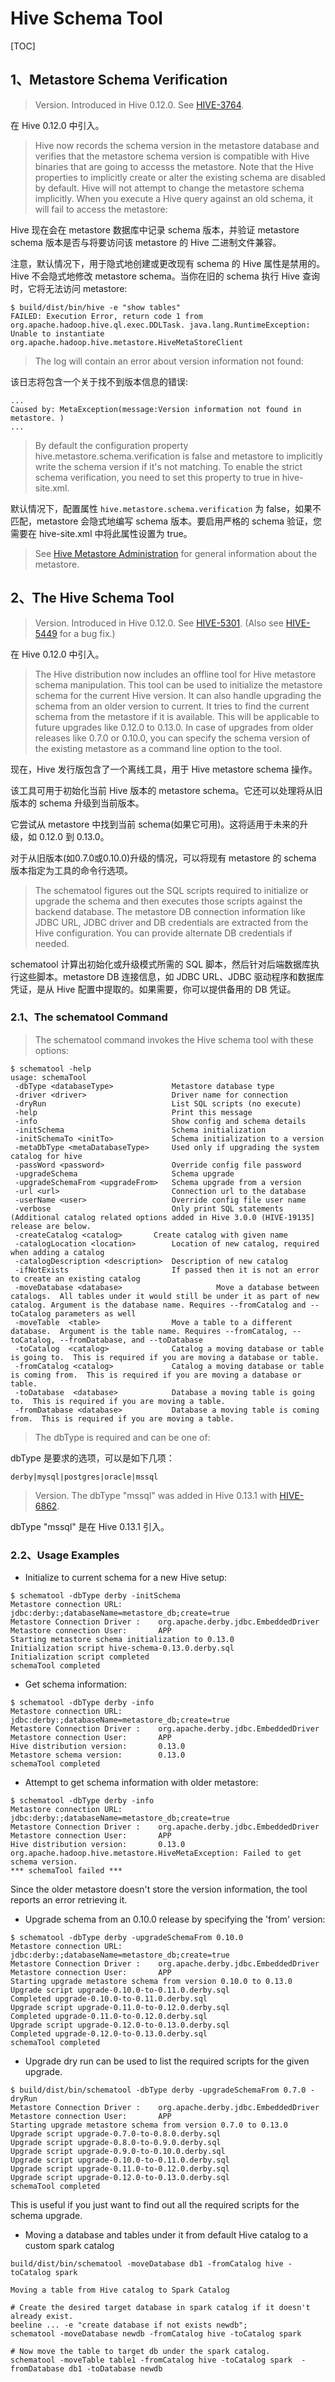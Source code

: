 # Hive Schema Tool

[TOC]

## 1、Metastore Schema Verification

> Version. Introduced in Hive 0.12.0. See [HIVE-3764](https://issues.apache.org/jira/browse/HIVE-3764).

在 Hive 0.12.0 中引入。

> Hive now records the schema version in the metastore database and verifies that the metastore schema version is compatible with Hive binaries that are going to accesss the metastore. Note that the Hive properties to implicitly create or alter the existing schema are disabled by default. Hive will not attempt to change the metastore schema implicitly. When you execute a Hive query against an old schema, it will fail to access the metastore:

Hive 现在会在 metastore 数据库中记录 schema 版本，并验证 metastore schema 版本是否与将要访问该 metastore 的 Hive 二进制文件兼容。

注意，默认情况下，用于隐式地创建或更改现有 schema 的 Hive 属性是禁用的。Hive 不会隐式地修改 metastore schema。当你在旧的 schema 执行 Hive 查询时，它将无法访问 metastore:

	$ build/dist/bin/hive -e "show tables"
	FAILED: Execution Error, return code 1 from org.apache.hadoop.hive.ql.exec.DDLTask. java.lang.RuntimeException: Unable to instantiate org.apache.hadoop.hive.metastore.HiveMetaStoreClient

> The log will contain an error about version information not found:

该日志将包含一个关于找不到版本信息的错误:

	...
	Caused by: MetaException(message:Version information not found in metastore. )
	...

> By default the configuration property hive.metastore.schema.verification is false and metastore to implicitly write the schema version if it's not matching. To enable the strict schema verification, you need to set this property to true in hive-site.xml.

默认情况下，配置属性 `hive.metastore.schema.verification` 为 false，如果不匹配，metastore 会隐式地编写 schema 版本。要启用严格的 schema 验证，您需要在 hive-site.xml 中将此属性设置为 true。

> See [Hive Metastore Administration](https://cwiki.apache.org/confluence/display/Hive/AdminManual+Metastore+Administration) for general information about the metastore.

## 2、The Hive Schema Tool

> Version. Introduced in Hive 0.12.0. See [HIVE-5301](https://issues.apache.org/jira/browse/HIVE-5301). (Also see [HIVE-5449](https://issues.apache.org/jira/browse/HIVE-5449) for a bug fix.)

在 Hive 0.12.0 中引入。

> The Hive distribution now includes an offline tool for Hive metastore schema manipulation. This tool can be used to initialize the metastore schema for the current Hive version. It can also handle upgrading the schema from an older version to current. It tries to find the current schema from the metastore if it is available. This will be applicable to future upgrades like 0.12.0 to 0.13.0. In case of upgrades from older releases like 0.7.0 or 0.10.0, you can specify the schema version of the existing metastore as a command line option to the tool.

现在，Hive 发行版包含了一个离线工具，用于 Hive metastore schema 操作。

该工具可用于初始化当前 Hive 版本的 metastore schema。它还可以处理将从旧版本的 schema 升级到当前版本。

它尝试从 metastore 中找到当前 schema(如果它可用)。这将适用于未来的升级，如 0.12.0 到 0.13.0。

对于从旧版本(如0.7.0或0.10.0)升级的情况，可以将现有 metastore 的 schema 版本指定为工具的命令行选项。

> The schematool figures out the SQL scripts required to initialize or upgrade the schema and then executes those scripts against the backend database. The metastore DB connection information like JDBC URL, JDBC driver and DB credentials are extracted from the Hive configuration. You can provide alternate DB credentials if needed.

schematool 计算出初始化或升级模式所需的 SQL 脚本，然后针对后端数据库执行这些脚本。metastore DB 连接信息，如 JDBC URL、JDBC 驱动程序和数据库凭证，是从 Hive 配置中提取的。如果需要，你可以提供备用的 DB 凭证。

### 2.1、The schematool Command

> The schematool command invokes the Hive schema tool with these options:

	$ schematool -help
	usage: schemaTool
	 -dbType <databaseType>             Metastore database type
	 -driver <driver>                   Driver name for connection
	 -dryRun                            List SQL scripts (no execute)
	 -help                              Print this message
	 -info                              Show config and schema details
	 -initSchema                        Schema initialization
	 -initSchemaTo <initTo>             Schema initialization to a version
	 -metaDbType <metaDatabaseType>     Used only if upgrading the system catalog for hive
	 -passWord <password>               Override config file password
	 -upgradeSchema                     Schema upgrade
	 -upgradeSchemaFrom <upgradeFrom>   Schema upgrade from a version
	 -url <url>                         Connection url to the database
	 -userName <user>                   Override config file user name
	 -verbose                           Only print SQL statements
	(Additional catalog related options added in Hive 3.0.0 (HIVE-19135] release are below.
	 -createCatalog <catalog>       Create catalog with given name
	 -catalogLocation <location>        Location of new catalog, required when adding a catalog
	 -catalogDescription <description>  Description of new catalog
	 -ifNotExists                       If passed then it is not an error to create an existing catalog
	 -moveDatabase <database>                     Move a database between catalogs.  All tables under it would still be under it as part of new catalog. Argument is the database name. Requires --fromCatalog and --toCatalog parameters as well
	 -moveTable  <table>                Move a table to a different database.  Argument is the table name. Requires --fromCatalog, --toCatalog, --fromDatabase, and --toDatabase 
	 -toCatalog  <catalog>              Catalog a moving database or table is going to.  This is required if you are moving a database or table.
	 -fromCatalog <catalog>             Catalog a moving database or table is coming from.  This is required if you are moving a database or table.
	 -toDatabase  <database>            Database a moving table is going to.  This is required if you are moving a table.
	 -fromDatabase <database>           Database a moving table is coming from.  This is required if you are moving a table.


> The dbType is required and can be one of:

dbType 是要求的选项，可以是如下几项：

	derby|mysql|postgres|oracle|mssql

> Version. The dbType "mssql" was added in Hive 0.13.1 with [HIVE-6862](https://issues.apache.org/jira/browse/HIVE-6862).

dbType "mssql" 是在 Hive 0.13.1 引入。

### 2.2、Usage Examples

- Initialize to current schema for a new Hive setup:

```
$ schematool -dbType derby -initSchema
Metastore connection URL:        jdbc:derby:;databaseName=metastore_db;create=true
Metastore Connection Driver :    org.apache.derby.jdbc.EmbeddedDriver
Metastore connection User:       APP
Starting metastore schema initialization to 0.13.0
Initialization script hive-schema-0.13.0.derby.sql
Initialization script completed
schemaTool completed
```

- Get schema information:

```
$ schematool -dbType derby -info
Metastore connection URL:        jdbc:derby:;databaseName=metastore_db;create=true
Metastore Connection Driver :    org.apache.derby.jdbc.EmbeddedDriver
Metastore connection User:       APP
Hive distribution version:       0.13.0
Metastore schema version:        0.13.0
schemaTool completed
```

- Attempt to get schema information with older metastore:

```
$ schematool -dbType derby -info
Metastore connection URL:        jdbc:derby:;databaseName=metastore_db;create=true
Metastore Connection Driver :    org.apache.derby.jdbc.EmbeddedDriver
Metastore connection User:       APP
Hive distribution version:       0.13.0
org.apache.hadoop.hive.metastore.HiveMetaException: Failed to get schema version.
*** schemaTool failed ***
```

Since the older metastore doesn't store the version information, the tool reports an error retrieving it.

- Upgrade schema from an 0.10.0 release by specifying the 'from' version:

```
$ schematool -dbType derby -upgradeSchemaFrom 0.10.0
Metastore connection URL:        jdbc:derby:;databaseName=metastore_db;create=true
Metastore Connection Driver :    org.apache.derby.jdbc.EmbeddedDriver
Metastore connection User:       APP
Starting upgrade metastore schema from version 0.10.0 to 0.13.0
Upgrade script upgrade-0.10.0-to-0.11.0.derby.sql
Completed upgrade-0.10.0-to-0.11.0.derby.sql
Upgrade script upgrade-0.11.0-to-0.12.0.derby.sql
Completed upgrade-0.11.0-to-0.12.0.derby.sql
Upgrade script upgrade-0.12.0-to-0.13.0.derby.sql
Completed upgrade-0.12.0-to-0.13.0.derby.sql
schemaTool completed
```

- Upgrade dry run can be used to list the required scripts for the given upgrade.

```
$ build/dist/bin/schematool -dbType derby -upgradeSchemaFrom 0.7.0 -dryRun
Metastore Connection Driver :    org.apache.derby.jdbc.EmbeddedDriver
Metastore connection User:       APP
Starting upgrade metastore schema from version 0.7.0 to 0.13.0
Upgrade script upgrade-0.7.0-to-0.8.0.derby.sql
Upgrade script upgrade-0.8.0-to-0.9.0.derby.sql
Upgrade script upgrade-0.9.0-to-0.10.0.derby.sql
Upgrade script upgrade-0.10.0-to-0.11.0.derby.sql
Upgrade script upgrade-0.11.0-to-0.12.0.derby.sql
Upgrade script upgrade-0.12.0-to-0.13.0.derby.sql
schemaTool completed
```

This is useful if you just want to find out all the required scripts for the schema upgrade.

- Moving a database and tables under it from default Hive catalog to a custom spark catalog

```
build/dist/bin/schematool -moveDatabase db1 -fromCatalog hive -toCatalog spark

Moving a table from Hive catalog to Spark Catalog

# Create the desired target database in spark catalog if it doesn't already exist.
beeline ... -e "create database if not exists newdb";
schematool -moveDatabase newdb -fromCatalog hive -toCatalog spark

# Now move the table to target db under the spark catalog.
schematool -moveTable table1 -fromCatalog hive -toCatalog spark  -fromDatabase db1 -toDatabase newdb
```